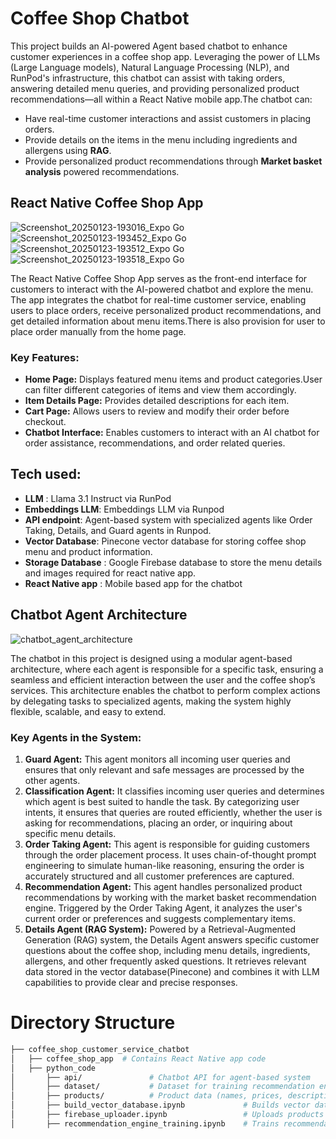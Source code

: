 # Coffee Shop Chatbot

This project builds an AI-powered Agent based chatbot to enhance customer experiences in a coffee shop app. Leveraging the power of LLMs (Large Language models), Natural Language Processing (NLP), and RunPod's infrastructure, this chatbot can assist with taking orders, answering detailed menu queries, and providing personalized product recommendations—all within a React Native mobile app.The chatbot can:
* Have real-time customer interactions and assist customers in placing orders. 
* Provide details on the items in the menu including ingredients and allergens using **RAG**.
* Provide personalized product recommendations through **Market basket analysis** powered recommendations.

## React Native Coffee Shop App
![Screenshot_20250123-193016_Expo Go](https://github.com/user-attachments/assets/efc22085-6315-4ea2-b06c-e1ccd8c342ce)
     ![Screenshot_20250123-193452_Expo Go](https://github.com/user-attachments/assets/2135afca-8387-4021-86e1-1c0deb378208)
     ![Screenshot_20250123-193512_Expo Go](https://github.com/user-attachments/assets/1876e1dc-d974-47a2-b09f-9ffcf649bf9c)     ![Screenshot_20250123-193518_Expo Go](https://github.com/user-attachments/assets/0cc8b3ae-2b86-44ae-8b49-905e517138c4)

The React Native Coffee Shop App serves as the front-end interface for customers to interact with the AI-powered chatbot and explore the menu. The app integrates the chatbot for real-time customer service, enabling users to place orders, receive personalized product recommendations, and get detailed information about menu items.There is also provision for user to place order manually from the home page.

### Key Features:
* **Home Page:** Displays featured menu items and product categories.User can filter different categories of items and view them accordingly.
* **Item Details Page:** Provides detailed descriptions for each item.
* **Cart Page:** Allows users to review and modify their order before checkout.
* **Chatbot Interface:** Enables customers to interact with an AI chatbot for order assistance, recommendations, and order related queries.
  
## Tech used:
* **LLM** : Llama 3.1 Instruct via RunPod
* **Embeddings LLM**: Embeddings LLM via Runpod
* **API endpoint**: Agent-based system with specialized agents like Order Taking, Details, and Guard agents in Runpod.
* **Vector Database**: Pinecone vector database for storing coffee shop menu and product information.
* **Storage Database** : Google Firebase database to store the menu details and images required for react native app.
* **React Native app** : Mobile based app for the chatbot

## Chatbot Agent Architecture
![chatbot_agent_architecture](https://github.com/user-attachments/assets/c3c9ec42-af56-495f-b56e-6d5a4a573528)

The chatbot in this project is designed using a modular agent-based architecture, where each agent is responsible for a specific task, ensuring a seamless and efficient interaction between the user and the coffee shop’s services. This architecture enables the chatbot to perform complex actions by delegating tasks to specialized agents, making the system highly flexible, scalable, and easy to extend.

### Key Agents in the System:
1. **Guard Agent:**
This agent monitors all incoming user queries and ensures that only relevant and safe messages are processed by the other agents.
2. **Classification Agent:**
It classifies incoming user queries and determines which agent is best suited to handle the task. By categorizing user intents, it ensures that queries are routed efficiently, whether the user is asking for recommendations, placing an order, or inquiring about specific menu details.
4. **Order Taking Agent:**
This agent is responsible for guiding customers through the order placement process. It uses chain-of-thought prompt engineering to simulate human-like reasoning, ensuring the order is accurately structured and all customer preferences are captured.
4. **Recommendation Agent:**
This agent handles personalized product recommendations by working with the market basket recommendation engine. Triggered by the Order Taking Agent, it analyzes the user's current order or preferences and suggests complementary items. 
5. **Details Agent (RAG System):**
Powered by a Retrieval-Augmented Generation (RAG) system, the Details Agent answers specific customer questions about the coffee shop, including menu details, ingredients, allergens, and other frequently asked questions. It retrieves relevant data stored in the vector database(Pinecone) and combines it with LLM capabilities to provide clear and precise responses.

# Directory Structure
```bash
├── coffee_shop_customer_service_chatbot
│   ├── coffee_shop_app  # Contains React Native app code   
│   ├── python_code
│       ├── api/               # Chatbot API for agent-based system
│       ├── dataset/           # Dataset for training recommendation engine    
│       ├── products/          # Product data (names, prices, descriptions, images)   
│       ├── build_vector_database.ipynb             # Builds vector database for RAG model   
│       ├── firebase_uploader.ipynb                 # Uploads products to Firebase    
│       ├── recommendation_engine_training.ipynb    # Trains recommendation engine 
```
